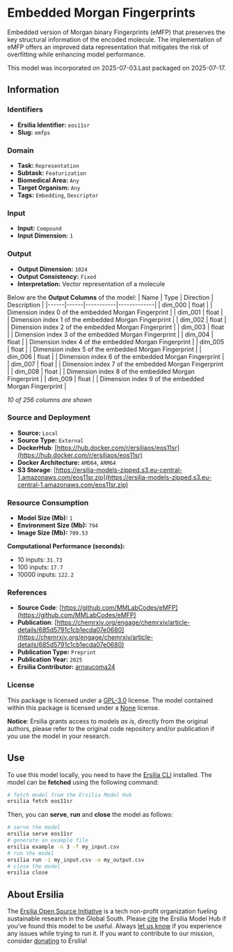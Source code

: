 # Embedded Morgan Fingerprints

Embedded version of Morgan binary Fingerprints (eMFP) that preserves the key structural information of the encoded molecule. The implementation of eMFP offers an improved data representation that mitigates the risk of overfitting while enhancing model performance.

This model was incorporated on 2025-07-03.Last packaged on 2025-07-17.

## Information
### Identifiers
- **Ersilia Identifier:** `eos11sr`
- **Slug:** `emfps`

### Domain
- **Task:** `Representation`
- **Subtask:** `Featurization`
- **Biomedical Area:** `Any`
- **Target Organism:** `Any`
- **Tags:** `Embedding`, `Descriptor`

### Input
- **Input:** `Compound`
- **Input Dimension:** `1`

### Output
- **Output Dimension:** `1024`
- **Output Consistency:** `Fixed`
- **Interpretation:** Vector representation of a molecule

Below are the **Output Columns** of the model:
| Name | Type | Direction | Description |
|------|------|-----------|-------------|
| dim_000 | float |  | Dimension index 0 of the embedded Morgan Fingerprint |
| dim_001 | float |  | Dimension index 1 of the embedded Morgan Fingerprint |
| dim_002 | float |  | Dimension index 2 of the embedded Morgan Fingerprint |
| dim_003 | float |  | Dimension index 3 of the embedded Morgan Fingerprint |
| dim_004 | float |  | Dimension index 4 of the embedded Morgan Fingerprint |
| dim_005 | float |  | Dimension index 5 of the embedded Morgan Fingerprint |
| dim_006 | float |  | Dimension index 6 of the embedded Morgan Fingerprint |
| dim_007 | float |  | Dimension index 7 of the embedded Morgan Fingerprint |
| dim_008 | float |  | Dimension index 8 of the embedded Morgan Fingerprint |
| dim_009 | float |  | Dimension index 9 of the embedded Morgan Fingerprint |

_10 of 256 columns are shown_
### Source and Deployment
- **Source:** `Local`
- **Source Type:** `External`
- **DockerHub**: [https://hub.docker.com/r/ersiliaos/eos11sr](https://hub.docker.com/r/ersiliaos/eos11sr)
- **Docker Architecture:** `AMD64`, `ARM64`
- **S3 Storage**: [https://ersilia-models-zipped.s3.eu-central-1.amazonaws.com/eos11sr.zip](https://ersilia-models-zipped.s3.eu-central-1.amazonaws.com/eos11sr.zip)

### Resource Consumption
- **Model Size (Mb):** `1`
- **Environment Size (Mb):** `794`
- **Image Size (Mb):** `709.53`

**Computational Performance (seconds):**
- 10 inputs: `31.73`
- 100 inputs: `17.7`
- 10000 inputs: `122.2`

### References
- **Source Code**: [https://github.com/MMLabCodes/eMFP](https://github.com/MMLabCodes/eMFP)
- **Publication**: [https://chemrxiv.org/engage/chemrxiv/article-details/685d5791c1cb1ecda07e0680](https://chemrxiv.org/engage/chemrxiv/article-details/685d5791c1cb1ecda07e0680)
- **Publication Type:** `Preprint`
- **Publication Year:** `2025`
- **Ersilia Contributor:** [arnaucoma24](https://github.com/arnaucoma24)

### License
This package is licensed under a [GPL-3.0](https://github.com/ersilia-os/ersilia/blob/master/LICENSE) license. The model contained within this package is licensed under a [None](LICENSE) license.

**Notice**: Ersilia grants access to models _as is_, directly from the original authors, please refer to the original code repository and/or publication if you use the model in your research.


## Use
To use this model locally, you need to have the [Ersilia CLI](https://github.com/ersilia-os/ersilia) installed.
The model can be **fetched** using the following command:
```bash
# fetch model from the Ersilia Model Hub
ersilia fetch eos11sr
```
Then, you can **serve**, **run** and **close** the model as follows:
```bash
# serve the model
ersilia serve eos11sr
# generate an example file
ersilia example -n 3 -f my_input.csv
# run the model
ersilia run -i my_input.csv -o my_output.csv
# close the model
ersilia close
```

## About Ersilia
The [Ersilia Open Source Initiative](https://ersilia.io) is a tech non-profit organization fueling sustainable research in the Global South.
Please [cite](https://github.com/ersilia-os/ersilia/blob/master/CITATION.cff) the Ersilia Model Hub if you've found this model to be useful. Always [let us know](https://github.com/ersilia-os/ersilia/issues) if you experience any issues while trying to run it.
If you want to contribute to our mission, consider [donating](https://www.ersilia.io/donate) to Ersilia!
